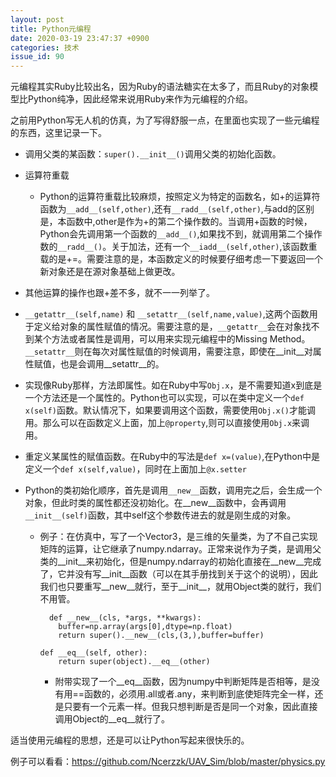 ```yaml
---
layout: post
title: Python元编程 
date: 2020-03-19 23:47:37 +0900
categories: 技术
issue_id: 90
---
```


元编程其实Ruby比较出名，因为Ruby的语法糖实在太多了，而且Ruby的对象模型比Python纯净，因此经常来说用Ruby来作为元编程的介绍。

之前用Python写无人机的仿真，为了写得舒服一点，在里面也实现了一些元编程的东西，这里记录一下。

- 调用父类的某函数：`super().__init__()`调用父类的初始化函数。
- 运算符重载
  - Python的运算符重载比较麻烦，按照定义为特定的函数名，如+的运算符函数为`__add__(self,other)`,还有`__radd__(self,other)`,与add的区别是，本函数中,other是作为+的第二个操作数的。当调用+函数的时候，Python会先调用第一个函数的`__add__()`,如果找不到，就调用第二个操作数的`__radd__()`。关于加法，还有一个`__iadd__(self,other)`,该函数重载的是+=。需要注意的是，本函数定义的时候要仔细考虑一下要返回一个新对象还是在源对象基础上做更改。
- 其他运算的操作也跟+差不多，就不一一列举了。

- `__getattr__(self,name)` 和 `__setattr__(self,name,value)`,这两个函数用于定义给对象的属性赋值的情况。需要注意的是，`__getattr__`会在对象找不到某个方法或者属性是调用，可以用来实现元编程中的Missing Method。 `__setattr__`则在每次对属性赋值的时候调用，需要注意，即使在__init__对属性赋值，也是会调用__setattr__的。

- 实现像Ruby那样，方法即属性。如在Ruby中写`Obj.x`，是不需要知道x到底是一个方法还是一个属性的。Python也可以实现，可以在类中定义一个`def x(self)`函数。默认情况下，如果要调用这个函数，需要使用`Obj.x()`才能调用。那么可以在函数定义上面，加上`@property`,则可以直接使用`Obj.x`来调用。

- 重定义某属性的赋值函数。在Ruby中的写法是` def x=(value) `,在Python中是定义一个`def x(self,value)`，同时在上面加上`@x.setter`

- Python的类初始化顺序，首先是调用`__new__`函数，调用完之后，会生成一个对象，但此时类的属性都还没初始化。在__new__函数中，会再调用`__init__(self)`函数，其中self这个参数传进去的就是刚生成的对象。
  - 例子：在仿真中，写了一个Vector3，是三维的矢量类，为了不自己实现矩阵的运算，让它继承了numpy.ndarray。正常来说作为子类，是调用父类的__init__来初始化，但是numpy.ndarray的初始化直接在__new__完成了，它并没有写__init__函数（可以在其手册找到关于这个的说明），因此我们也只要重写__new__就行，至于__init__，就用Object类的就行，我们不用管。
    ```
      def __new__(cls, *args, **kwargs):
        buffer=np.array(args[0],dtype=np.float)
        return super().__new__(cls,(3,),buffer=buffer)

    def __eq__(self, other):
        return super(object).__eq__(other)
    ```
    - 附带实现了一个__eq__函数，因为numpy中判断矩阵是否相等，是没有用==函数的，必须用.all或者.any，来判断到底使矩阵完全一样，还是只要有一个元素一样。但我只想判断是否是同一个对象，因此直接调用Object的__eq__就行了。


适当使用元编程的思想，还是可以让Python写起来很快乐的。

例子可以看看：https://github.com/Ncerzzk/UAV_Sim/blob/master/physics.py

